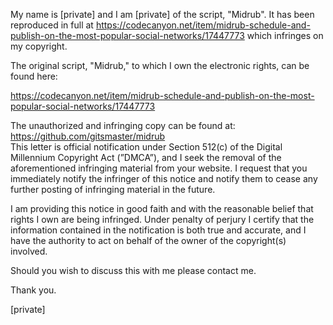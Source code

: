 My name is [private] and I am [private] of the script, "Midrub". It has been reproduced in full at https://codecanyon.net/item/midrub-schedule-and-publish-on-the-most-popular-social-networks/17447773 which infringes on my copyright.  

The original script, "Midrub," to which I own the electronic rights, can be found here:  

https://codecanyon.net/item/midrub-schedule-and-publish-on-the-most-popular-social-networks/17447773  

The unauthorized and infringing copy can be found at:  
https://github.com/gitsmaster/midrub  
This letter is official notification under Section 512(c) of the Digital Millennium Copyright Act (”DMCA”), and I seek the removal of the aforementioned infringing material from your website. I request that you immediately notify the infringer of this notice and notify them to cease any further posting of infringing material in the future.  

I am providing this notice in good faith and with the reasonable belief that rights I own are being infringed. Under penalty of perjury I certify that the information contained in the notification is both true and accurate, and I have the authority to act on behalf of the owner of the copyright(s) involved.  

Should you wish to discuss this with me please contact me.  

Thank you.

[private]  
